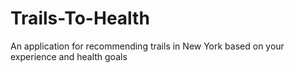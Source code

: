 # Trails-To-Health
An application for recommending trails in New York based on your experience and health goals

